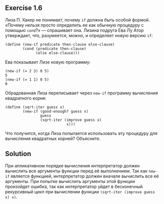 ## Exercise 1.6

Лиза П. Хакер не понимает, почему `if` должна быть особой формой. «Почему нельзя просто определить ее как обычную процедуру с помощью `cond`?» — спрашивает она. Лизина подруга Ева Лу Атор утверждает, что, разумеется, можно, и определяет новую версию `if`:
```racket
(define (new-if predicate then-clause else-clause)
        (cond (predicate then-clause)
              (else else-clause)))
```

Ева показывает Лизе новую программу:
```racket
(new-if (= 2 3) 0 5)
5
(new-if (= 1 1) 0 5)
0
```

Обрадованная Лиза переписывает через `new-if` программу вычисления квадратного корня:
```racket
(define (sqrt-iter guess x)
        (new-if (good-enough? guess x)
                guess
                (sqrt-iter (improve guess x)
                            x)))
```
Что получится, когда Лиза попытается использовать эту процедуру для вычисления квадратных корней? Объясните.

## Solution

При апликативном порядке вычисления интерпретатор должен вычислить все аргументы функции перед её выполнением. Так как `new-if` является функцией, интерпретатор должен вначале вычислить все её аргументы. При попытке вычислить аргументы этой функции произойдет ошибка, так как интерпретатор уйдет в бесконечный рекурсивный цикл при вычислении функции `(sqrt-iter (improve guess x) x)`.
